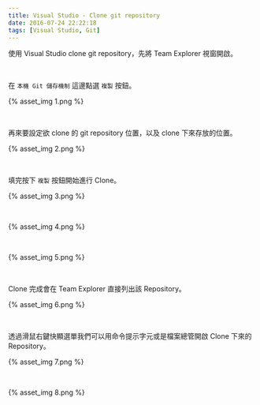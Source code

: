 ```yaml
---
title: Visual Studio - Clone git repository
date: 2016-07-24 22:22:18
tags: [Visual Studio, Git]
---
```


使用 Visual Studio clone git repository，先將 Team Explorer 視窗開啟。  

<!-- More -->

<br/>


在 `本機 Git 儲存機制` 這邊點選 `複製` 按鈕。  

{% asset_img 1.png %}

<br/>


再來要設定欲 clone 的 git repository 位置，以及 clone 下來存放的位置。  

{% asset_img 2.png %}

<br/>


填完按下 `複製` 按鈕開始進行 Clone。  

{% asset_img 3.png %}

<br/>


{% asset_img 4.png %}

<br/>


{% asset_img 5.png %}

<br/>


Clone 完成會在 Team Explorer 直接列出該 Repository。  

{% asset_img 6.png %}

<br/>


透過滑鼠右鍵快顯選單我們可以用命令提示字元或是檔案總管開啟 Clone 下來的 Repository。  

{% asset_img 7.png %}

<br/>


{% asset_img 8.png %}

<br/>
